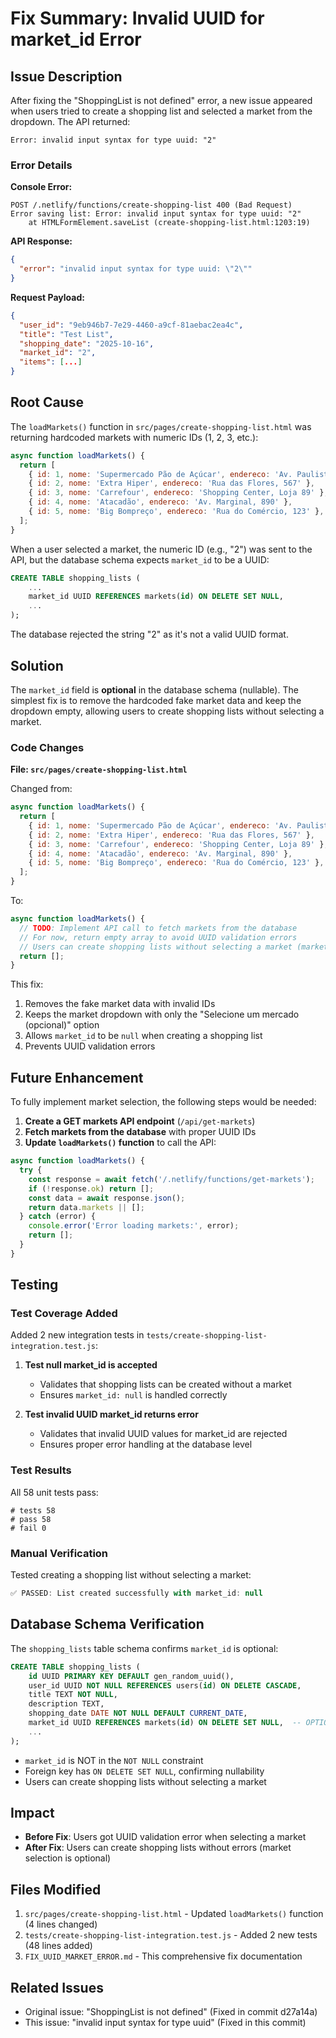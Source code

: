 # Fix Summary: Invalid UUID for market_id Error

## Issue Description

After fixing the "ShoppingList is not defined" error, a new issue appeared when users tried to create a shopping list and selected a market from the dropdown. The API returned:

```
Error: invalid input syntax for type uuid: "2"
```

### Error Details

**Console Error:**
```
POST /.netlify/functions/create-shopping-list 400 (Bad Request)
Error saving list: Error: invalid input syntax for type uuid: "2"
    at HTMLFormElement.saveList (create-shopping-list.html:1203:19)
```

**API Response:**
```json
{
  "error": "invalid input syntax for type uuid: \"2\""
}
```

**Request Payload:**
```json
{
  "user_id": "9eb946b7-7e29-4460-a9cf-81aebac2ea4c",
  "title": "Test List",
  "shopping_date": "2025-10-16",
  "market_id": "2",
  "items": [...]
}
```

## Root Cause

The `loadMarkets()` function in `src/pages/create-shopping-list.html` was returning hardcoded markets with numeric IDs (1, 2, 3, etc.):

```javascript
async function loadMarkets() {
  return [
    { id: 1, nome: 'Supermercado Pão de Açúcar', endereco: 'Av. Paulista, 1234' },
    { id: 2, nome: 'Extra Hiper', endereco: 'Rua das Flores, 567' },
    { id: 3, nome: 'Carrefour', endereco: 'Shopping Center, Loja 89' },
    { id: 4, nome: 'Atacadão', endereco: 'Av. Marginal, 890' },
    { id: 5, nome: 'Big Bompreço', endereco: 'Rua do Comércio, 123' },
  ];
}
```

When a user selected a market, the numeric ID (e.g., "2") was sent to the API, but the database schema expects `market_id` to be a UUID:

```sql
CREATE TABLE shopping_lists (
    ...
    market_id UUID REFERENCES markets(id) ON DELETE SET NULL,
    ...
);
```

The database rejected the string "2" as it's not a valid UUID format.

## Solution

The `market_id` field is **optional** in the database schema (nullable). The simplest fix is to remove the hardcoded fake market data and keep the dropdown empty, allowing users to create shopping lists without selecting a market.

### Code Changes

**File: `src/pages/create-shopping-list.html`**

Changed from:
```javascript
async function loadMarkets() {
  return [
    { id: 1, nome: 'Supermercado Pão de Açúcar', endereco: 'Av. Paulista, 1234' },
    { id: 2, nome: 'Extra Hiper', endereco: 'Rua das Flores, 567' },
    { id: 3, nome: 'Carrefour', endereco: 'Shopping Center, Loja 89' },
    { id: 4, nome: 'Atacadão', endereco: 'Av. Marginal, 890' },
    { id: 5, nome: 'Big Bompreço', endereco: 'Rua do Comércio, 123' },
  ];
}
```

To:
```javascript
async function loadMarkets() {
  // TODO: Implement API call to fetch markets from the database
  // For now, return empty array to avoid UUID validation errors
  // Users can create shopping lists without selecting a market (market_id is optional)
  return [];
}
```

This fix:
1. Removes the fake market data with invalid IDs
2. Keeps the market dropdown with only the "Selecione um mercado (opcional)" option
3. Allows `market_id` to be `null` when creating a shopping list
4. Prevents UUID validation errors

## Future Enhancement

To fully implement market selection, the following steps would be needed:

1. **Create a GET markets API endpoint** (`/api/get-markets`)
2. **Fetch markets from the database** with proper UUID IDs
3. **Update `loadMarkets()` function** to call the API:

```javascript
async function loadMarkets() {
  try {
    const response = await fetch('/.netlify/functions/get-markets');
    if (!response.ok) return [];
    const data = await response.json();
    return data.markets || [];
  } catch (error) {
    console.error('Error loading markets:', error);
    return [];
  }
}
```

## Testing

### Test Coverage Added

Added 2 new integration tests in `tests/create-shopping-list-integration.test.js`:

1. **Test null market_id is accepted**
   - Validates that shopping lists can be created without a market
   - Ensures `market_id: null` is handled correctly

2. **Test invalid UUID market_id returns error**
   - Validates that invalid UUID values for market_id are rejected
   - Ensures proper error handling at the database level

### Test Results

All 58 unit tests pass:
```
# tests 58
# pass 58
# fail 0
```

### Manual Verification

Tested creating a shopping list without selecting a market:
```javascript
✅ PASSED: List created successfully with market_id: null
```

## Database Schema Verification

The `shopping_lists` table schema confirms `market_id` is optional:

```sql
CREATE TABLE shopping_lists (
    id UUID PRIMARY KEY DEFAULT gen_random_uuid(),
    user_id UUID NOT NULL REFERENCES users(id) ON DELETE CASCADE,
    title TEXT NOT NULL,
    description TEXT,
    shopping_date DATE NOT NULL DEFAULT CURRENT_DATE,
    market_id UUID REFERENCES markets(id) ON DELETE SET NULL,  -- OPTIONAL
    ...
);
```

- `market_id` is NOT in the `NOT NULL` constraint
- Foreign key has `ON DELETE SET NULL`, confirming nullability
- Users can create shopping lists without selecting a market

## Impact

- **Before Fix**: Users got UUID validation error when selecting a market
- **After Fix**: Users can create shopping lists without errors (market selection is optional)

## Files Modified

1. `src/pages/create-shopping-list.html` - Updated `loadMarkets()` function (4 lines changed)
2. `tests/create-shopping-list-integration.test.js` - Added 2 new tests (48 lines added)
3. `FIX_UUID_MARKET_ERROR.md` - This comprehensive fix documentation

## Related Issues

- Original issue: "ShoppingList is not defined" (Fixed in commit d27a14a)
- This issue: "invalid input syntax for type uuid" (Fixed in this commit)
